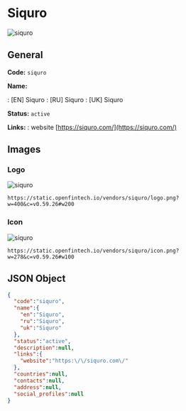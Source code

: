 
# Siquro 
![siquro](https://static.openfintech.io/vendors/siquro/logo.png?w=400&c=v0.59.26#w200)  

## General 
 
**Code:** `siquro` 
 
**Name:** 
 
:	[EN] Siquro 
:	[RU] Siquro 
:	[UK] Siquro 
 
**Status:** `active` 
 
**Links:** 
: website [https://siquro.com/](https://siquro.com/) 
 

## Images 

### Logo 
 
![siquro](https://static.openfintech.io/vendors/siquro/logo.png?w=400&c=v0.59.26#w200)  

```
https://static.openfintech.io/vendors/siquro/logo.png?w=400&c=v0.59.26#w200
```  

### Icon 
 
![siquro](https://static.openfintech.io/vendors/siquro/icon.png?w=278&c=v0.59.26#w100)  

```
https://static.openfintech.io/vendors/siquro/icon.png?w=278&c=v0.59.26#w100
```  

## JSON Object 

```json
{
  "code":"siquro",
  "name":{
    "en":"Siquro",
    "ru":"Siquro",
    "uk":"Siquro"
  },
  "status":"active",
  "description":null,
  "links":{
    "website":"https:\/\/siquro.com\/"
  },
  "countries":null,
  "contacts":null,
  "address":null,
  "social_profiles":null
}
```  
